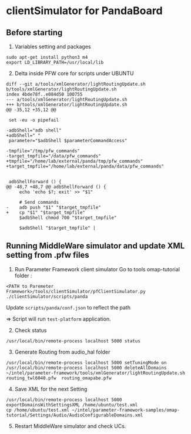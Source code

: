 
# clientSimulator for PandaBoard

## Before starting
1) Variables setting and packages
```
sudo apt-get install python3 m4
export LD_LIBRARY_PATH=/usr/local/lib
```
2) Delta inside PFW core for scripts under UBUNTU
```
diff --git a/tools/xmlGenerator/lightRoutingUpdate.sh b/tools/xmlGenerator/lightRoutingUpdate.sh
index 4bde78f..e084d50 100755
--- a/tools/xmlGenerator/lightRoutingUpdate.sh
+++ b/tools/xmlGenerator/lightRoutingUpdate.sh
@@ -35,12 +35,12 @@

 set -eu -o pipefail

-adbShell="adb shell"
+adbShell=" "
 parameter="$adbShell $parameterCommandAccess"

-tmpfile="/tmp/pfw_commands"
-target_tmpfile="/data/pfw_commands"
+tmpfile="/home/lab/external/panda/tmp/pfw_commands"
+target_tmpfile="/home/lab/external/panda/data/pfw_commands"


 adbShellForward () {
@@ -48,7 +48,7 @@ adbShellForward () {
     echo 'echo $?; exit' >> "$1"

     # Send commands
-    adb push "$1" "$target_tmpfile"
+    cp "$1" "$target_tmpfile"
     $adbShell chmod 700 "$target_tmpfile"

     $adbShell "$target_tmpfile" |
```

## Running MiddleWare simulator and update XML setting from .pfw files
1) Run Parameter Framework client simulator Go to tools omap-tutorial folder :
```
<PATH to Paremeter Framework>/tools/clientSimulator/pfClientSimulator.py ./clientSimulator/scripts/panda
```
Update `scripts/panda/conf.json` to reflect the path

=> Script will run `test-platform` application.

2) Check status
```
/usr/local/bin/remote-process localhost 5000 status
```

3) Generate Routing from audio_hal folder
```
/usr/local/bin/remote-process localhost 5000 setTuningMode on
/usr/local/bin/remote-process localhost 5000 deleteAllDomains
~/intel/parameter-framework/tools/xmlGenerator/lightRoutingUpdate.sh routing_twl6040.pfw  routing_omapabe.pfw
```

4) Save XML for the next Setting
```
/usr/local/bin/remote-process localhost 5000 exportDomainsWithSettingsXML /home/ubuntu/test.xml
cp /home/ubuntu/test.xml ~/intel/parameter-framework-samples/omap-tutorial/Settings/Audio/AudioConfigurableDomains.xml
```

5) Restart MiddleWare simulator and check UCs.


